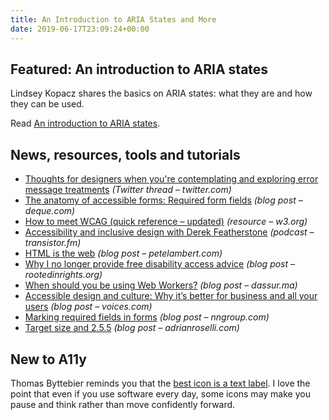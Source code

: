 ```yaml
---
title: An Introduction to ARIA States and More
date: 2019-06-17T23:09:24+00:00
---
```


## Featured: An introduction to ARIA states

Lindsey Kopacz shares the basics on ARIA states: what they are and how they can be used.

Read [An introduction to ARIA states](https://www.a11ywithlindsey.com/blog/introduction-aria-states/).

## News, resources, tools and tutorials

* [Thoughts for designers when you're contemplating and exploring error message treatments](https://twitter.com/feather/status/1136279177085276165) _(Twitter thread – twitter.com)_
* [The anatomy of accessible forms: Required form fields](https://www.deque.com/blog/anatomy-of-accessible-forms-required-form-fields/) _(blog post – deque.com)_
* [How to meet WCAG (quick reference – updated)](https://www.w3.org/WAI/WCAG21/quickref/) _(resource – w3.org)_
* [Accessibility and inclusive design with Derek Featherstone](https://share.transistor.fm/s/750b1a57) _(podcast – transistor.fm)_
* [HTML is the web](https://www.petelambert.com/journal/html-is-the-web/) _(blog post – petelambert.com)_
* [Why I no longer provide free disability access advice](https://rootedinrights.org/why-i-no-longer-provide-free-disability-access-advice/) _(blog post – rootedinrights.org)_
* [When should you be using Web Workers?](https://dassur.ma/things/when-workers/) _(blog post – dassur.ma)_
* [Accessible design and culture: Why it’s better for business and all your users](https://www.voices.com/blog/accessible-design/) _(blog post – voices.com)_
* [Marking required fields in forms](https://www.nngroup.com/articles/required-fields/) _(blog post – nngroup.com)_
* [Target size and 2.5.5](http://adrianroselli.com/2019/06/target-size-and-2-5-5.html) _(blog post – adrianroselli.com)_

## New to A11y

Thomas Byttebier reminds you that the [best icon is a text label](https://thomasbyttebier.be/blog/the-best-icon-is-a-text-label). I love the point that even if you use software every day, some icons may make you pause and think rather than move confidently forward.